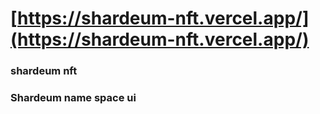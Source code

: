 # [https://shardeum-nft.vercel.app/](https://shardeum-nft.vercel.app/)

### shardeum nft
### Shardeum name space ui
